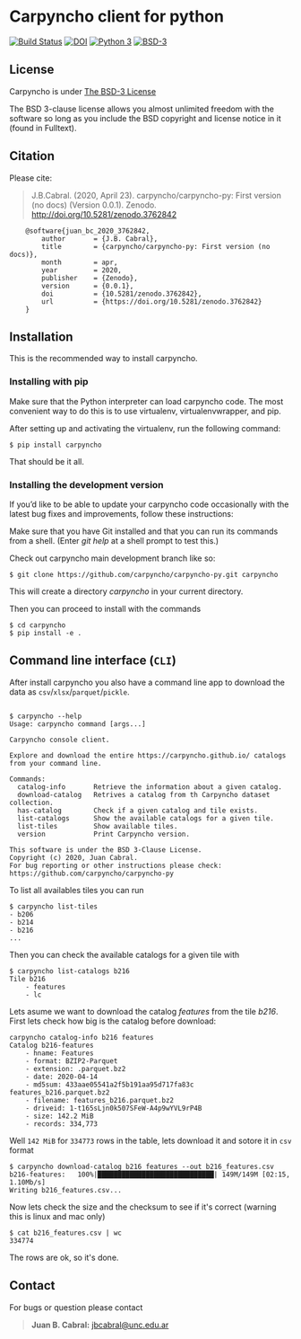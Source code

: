 # Carpyncho client for python

[![Build Status](https://travis-ci.org/carpyncho/carpyncho-py.svg?branch=master)](https://travis-ci.org/carpyncho/carpyncho-py)
[![DOI](https://zenodo.org/badge/DOI/10.5281/zenodo.3762842.svg)](https://doi.org/10.5281/zenodo.3762842)
[![Python 3](https://img.shields.io/badge/python-3.7+-blue.svg)](https://badge.fury.io/py/carpyncho)
[![BSD-3](https://img.shields.io/badge/License-BSD3-blue.svg)](https://tldrlegal.com/license/bsd-3-clause-license-(revised))

## License

Carpyncho is under
[The BSD-3 License](https://github.com/carpyncho/carpyncho-py/blob/master/LICENSE)

The BSD 3-clause license allows you almost unlimited freedom with the software so long as you include the BSD copyright and license notice in it (found in Fulltext).

## Citation


Please cite:

>    J.B.Cabral. (2020, April 23). carpyncho/carpyncho-py: First version (no docs) (Version 0.0.1). Zenodo. http://doi.org/10.5281/zenodo.3762842


``` bibtext
    @software{juan_bc_2020_3762842,
        author       = {J.B. Cabral},
        title        = {carpyncho/carpyncho-py: First version (no docs)},
        month        = apr,
        year         = 2020,
        publisher    = {Zenodo},
        version      = {0.0.1},
        doi          = {10.5281/zenodo.3762842},
        url          = {https://doi.org/10.5281/zenodo.3762842}
    }
```

## Installation


This is the recommended way to install carpyncho.

### Installing  with pip

Make sure that the Python interpreter can load carpyncho code.
The most convenient way to do this is to use virtualenv, virtualenvwrapper, and pip.

After setting up and activating the virtualenv, run the following command:

``` console
$ pip install carpyncho
```

That should be it all.

### Installing the development version

If you’d like to be able to update your carpyncho code occasionally with the latest bug fixes and improvements, follow these instructions:

Make sure that you have Git installed and that you can run its commands from a shell.
(Enter *git help* at a shell prompt to test this.)

Check out carpyncho main development branch like so:

``` console
$ git clone https://github.com/carpyncho/carpyncho-py.git carpyncho
```

This will create a directory *carpyncho* in your current directory.

Then you can proceed to install with the commands

```console
$ cd carpyncho
$ pip install -e .
```

## Command line interface (`CLI`)

After install carpyncho you also have a command line app to download the
data as `csv`/`xlsx`/`parquet`/`pickle`.

```console

$ carpyncho --help
Usage: carpyncho command [args...]

Carpyncho console client.

Explore and download the entire https://carpyncho.github.io/ catalogs from your command line.

Commands:
  catalog-info       Retrieve the information about a given catalog.
  download-catalog   Retrives a catalog from th Carpyncho dataset collection.
  has-catalog        Check if a given catalog and tile exists.
  list-catalogs      Show the available catalogs for a given tile.
  list-tiles         Show available tiles.
  version            Print Carpyncho version.

This software is under the BSD 3-Clause License.
Copyright (c) 2020, Juan Cabral.
For bug reporting or other instructions please check:
https://github.com/carpyncho/carpyncho-py

```

To list all availables tiles you can run

``` console
$ carpyncho list-tiles
- b206
- b214
- b216
...
```

Then you can check the available catalogs for a given tile with

```console
$ carpyncho list-catalogs b216
Tile b216
    - features
    - lc
```

Lets asume we want to download the catalog *features* from the tile *b216*.
First lets check how big is the catalog before download:

```console
carpyncho catalog-info b216 features
Catalog b216-features
    - hname: Features
    - format: BZIP2-Parquet
    - extension: .parquet.bz2
    - date: 2020-04-14
    - md5sum: 433aae05541a2f5b191aa95d717fa83c  features_b216.parquet.bz2
    - filename: features_b216.parquet.bz2
    - driveid: 1-t165sLjn0k507SFeW-A4p9wYVL9rP4B
    - size: 142.2 MiB
    - records: 334,773
```

Well `142 MiB` for `334773` rows in the table, lets download it and sotore
it in `csv` format

```console
$ carpyncho download-catalog b216 features --out b216_features.csv
b216-features:   100%|█████████████████████████████| 149M/149M [02:15, 1.10Mb/s]
Writing b216_features.csv...
```

Now lets check the size and the checksum to see if it's correct
(warning this is linux and mac only)

```console
$ cat b216_features.csv | wc
334774

```

The rows are ok, so it's done.

## Contact

For bugs or question please contact

> **Juan B. Cabral:** [jbcabral@unc.edu.ar](jbcabral@unc.edu.ar)
